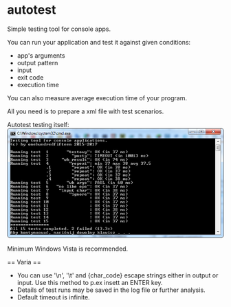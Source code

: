 # autotest
Simple testing tool for console apps.

You can run your application and test it against given conditions:

* app's arguments
* output pattern
* input
* exit code
* execution time

You can also measure average execution time of your program.

All you need is to prepare a xml file with test scenarios.

Autotest testing itself:
![Screenshot](screen.png)


Minimum Windows Vista is recommended.

== Varia ==
* You can use '\n', '\t' and \{char_code} escape strings either in output or input.
Use this method to p.ex insett an ENTER key.
* Details of test runs may be saved in the log file or further analysis.
* Default timeout is infinite.



